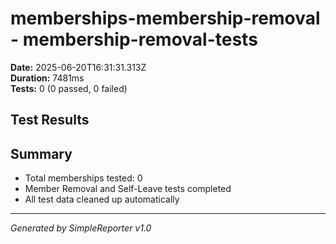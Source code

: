 # memberships-membership-removal - membership-removal-tests

**Date:** 2025-06-20T16:31:31.313Z  
**Duration:** 7481ms  
**Tests:** 0 (0 passed, 0 failed)

## Test Results



## Summary

- Total memberships tested: 0
- Member Removal and Self-Leave tests completed
- All test data cleaned up automatically

---
*Generated by SimpleReporter v1.0*
